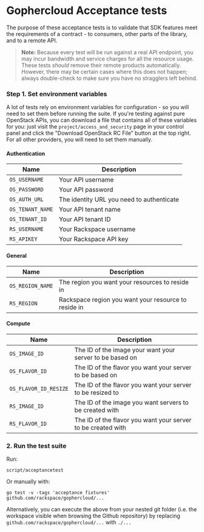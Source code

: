 # Gophercloud Acceptance tests

The purpose of these acceptance tests is to validate that SDK features meet
the requirements of a contract - to consumers, other parts of the library, and
to a remote API.

> **Note:** Because every test will be run against a real API endpoint, you
> may incur bandwidth and service charges for all the resource usage. These
> tests *should* remove their remote products automatically. However, there may
> be certain cases where this does not happen; always double-check to make sure
> you have no stragglers left behind.

### Step 1. Set environment variables

A lot of tests rely on environment variables for configuration - so you will need
to set them before running the suite. If you're testing against pure OpenStack APIs,
you can download a file that contains all of these variables for you: just visit
the `project/access_and_security` page in your control panel and click the "Download
OpenStack RC File" button at the top right. For all other providers, you will need
to set them manually.

#### Authentication

|Name|Description|
|---|---|
|`OS_USERNAME`|Your API username|
|`OS_PASSWORD`|Your API password|
|`OS_AUTH_URL`|The identity URL you need to authenticate|
|`OS_TENANT_NAME`|Your API tenant name|
|`OS_TENANT_ID`|Your API tenant ID|
|`RS_USERNAME`|Your Rackspace username|
|`RS_APIKEY`|Your Rackspace API key|

#### General

|Name|Description|
|---|---|
|`OS_REGION_NAME`|The region you want your resources to reside in|
|`RS_REGION`|Rackspace region you want your resource to reside in|

#### Compute

|Name|Description|
|---|---|
|`OS_IMAGE_ID`|The ID of the image your want your server to be based on|
|`OS_FLAVOR_ID`|The ID of the flavor you want your server to be based on|
|`OS_FLAVOR_ID_RESIZE`|The ID of the flavor you want your server to be resized to|
|`RS_IMAGE_ID`|The ID of the image you want servers to be created with|
|`RS_FLAVOR_ID`|The ID of the flavor you want your server to be created with|

### 2. Run the test suite

Run:

```
script/acceptancetest
```

Or manually with:

```
go test -v -tags 'acceptance fixtures' github.com/rackspace/gophercloud/...
```

Alternatively, you can execute the above from your nested git folder (i.e. the
  workspace visible when browsing the Github repository) by replacing
  `github.com/rackspace/gophercloud/...` with `./...`

